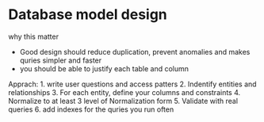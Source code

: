 # Database model design

why this matter 
  - Good design should reduce duplication, prevent anomalies and  makes quries simpler and faster
  - you should be able to justify each table and column

Apprach:
    1. write user questions and access patters
    2. Indentify entities and relationships
    3. For each entity, define your columns and constraints
    4.  Normalize to at least 3 level of Normalization form
    5. Validate with real queries
    6. add indexes for the quries you run often

